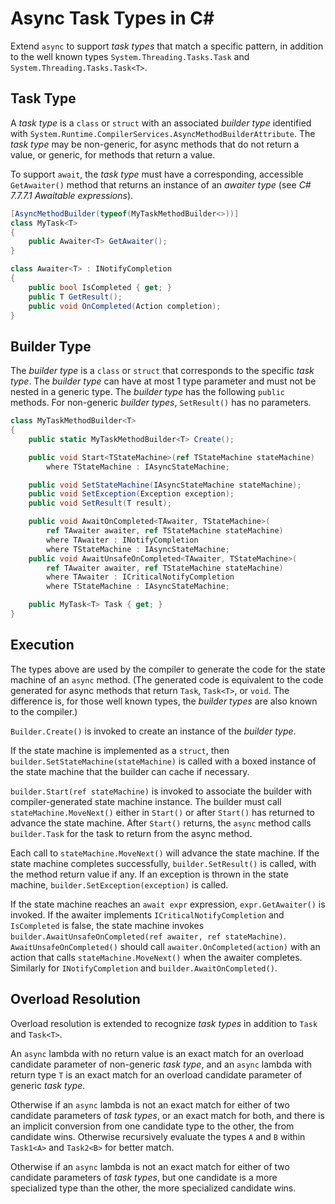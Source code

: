 # Async Task Types in C# #

Extend `async` to support _task types_ that match a specific pattern, in addition to the well known types
`System.Threading.Tasks.Task` and `System.Threading.Tasks.Task<T>`.

## Task Type
A _task type_ is a `class` or `struct` with an associated _builder type_ identified
with `System.Runtime.CompilerServices.AsyncMethodBuilderAttribute`.
The _task type_ may be non-generic, for async methods that do not return a value, or generic, for methods that return a value.

To support `await`, the _task type_ must have a corresponding, accessible `GetAwaiter()` method
that returns an instance of an _awaiter type_ (see _C# 7.7.7.1 Awaitable expressions_).
```cs
[AsyncMethodBuilder(typeof(MyTaskMethodBuilder<>))]
class MyTask<T>
{
    public Awaiter<T> GetAwaiter();
}

class Awaiter<T> : INotifyCompletion
{
    public bool IsCompleted { get; }
    public T GetResult();
    public void OnCompleted(Action completion);
}
```
## Builder Type
The _builder type_ is a `class` or `struct` that corresponds to the specific _task type_.
The _builder type_ can have at most 1 type parameter and must not be nested in a generic type.
The _builder type_ has the following `public` methods.
For non-generic _builder types_, `SetResult()` has no parameters.
```cs
class MyTaskMethodBuilder<T>
{
    public static MyTaskMethodBuilder<T> Create();

    public void Start<TStateMachine>(ref TStateMachine stateMachine)
        where TStateMachine : IAsyncStateMachine;

    public void SetStateMachine(IAsyncStateMachine stateMachine);
    public void SetException(Exception exception);
    public void SetResult(T result);

    public void AwaitOnCompleted<TAwaiter, TStateMachine>(
        ref TAwaiter awaiter, ref TStateMachine stateMachine)
        where TAwaiter : INotifyCompletion
        where TStateMachine : IAsyncStateMachine;
    public void AwaitUnsafeOnCompleted<TAwaiter, TStateMachine>(
        ref TAwaiter awaiter, ref TStateMachine stateMachine)
        where TAwaiter : ICriticalNotifyCompletion
        where TStateMachine : IAsyncStateMachine;

    public MyTask<T> Task { get; }
}
```
## Execution
The types above are used by the compiler to generate the code for the state machine of an `async` method.
(The generated code is equivalent to the code generated for async methods that return `Task`, `Task<T>`, or `void`.
The difference is, for those well known types, the _builder types_ are also known to the compiler.)

`Builder.Create()` is invoked to create an instance of the _builder type_.

If the state machine is implemented as a `struct`, then `builder.SetStateMachine(stateMachine)` is called
with a boxed instance of the state machine that the builder can cache if necessary.

`builder.Start(ref stateMachine)` is invoked to associate the builder with compiler-generated state machine instance.
The builder must call `stateMachine.MoveNext()` either in `Start()` or after `Start()` has returned to advance the state machine.
After `Start()` returns, the `async` method calls `builder.Task` for the task to return from the async method.

Each call to `stateMachine.MoveNext()` will advance the state machine.
If the state machine completes successfully, `builder.SetResult()` is called, with  the method return value if any.
If an exception is thrown in the state machine, `builder.SetException(exception)` is called.

If the state machine reaches an `await expr` expression, `expr.GetAwaiter()` is invoked.
If the awaiter implements `ICriticalNotifyCompletion` and `IsCompleted` is false,
the state machine invokes `builder.AwaitUnsafeOnCompleted(ref awaiter, ref stateMachine)`.
`AwaitUnsafeOnCompleted()` should call `awaiter.OnCompleted(action)` with an action that calls `stateMachine.MoveNext()`
when the awaiter completes. Similarly for `INotifyCompletion` and `builder.AwaitOnCompleted()`.

## Overload Resolution
Overload resolution is extended to recognize _task types_ in addition to `Task` and `Task<T>`.

An `async` lambda with no return value is an exact match for an overload candidate parameter of non-generic _task type_,
and an `async` lambda with return type `T` is an exact match for an overload candidate parameter of generic _task type_. 

Otherwise if an `async` lambda is not an exact match for either of two candidate parameters of _task types_, or an exact match for both, and there
is an implicit conversion from one candidate type to the other, the from candidate wins. Otherwise recursively evaluate
the types `A` and `B` within `Task1<A>` and `Task2<B>` for better match.

Otherwise if an `async` lambda is not an exact match for either of two candidate parameters of _task types_,
but one candidate is a more specialized type than the other, the more specialized candidate wins.
